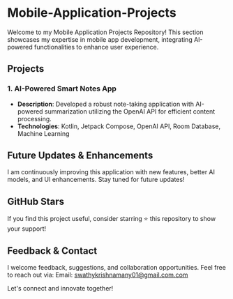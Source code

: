 # Mobile-Application-Projects

Welcome to my Mobile Application Projects Repository! This section showcases my expertise in mobile app development, integrating AI-powered functionalities to enhance user experience.

## Projects

### 1. AI-Powered Smart Notes App

* **Description**: Developed a robust note-taking application with AI-powered summarization utilizing the OpenAI API for efficient content processing.
* **Technologies**:   Kotlin, Jetpack Compose, OpenAI API, Room Database, Machine Learning

## Future Updates & Enhancements
I am continuously improving this application with new features, better AI models, and UI enhancements. Stay tuned for future updates! 

## GitHub Stars
If you find this project useful, consider starring ⭐ this repository to show your support!

## Feedback & Contact
I welcome feedback, suggestions, and collaboration opportunities. Feel free to reach out via: Email: swathykrishnamany01@gmail.com.com

 Let's connect and innovate together! 
